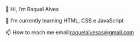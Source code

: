 👋 Hi, I’m Raquel Alves

🌱 I’m currently learning HTML, CSS e JavaScript

📫 How to reach me email:raquelalvesas@gmail.com


